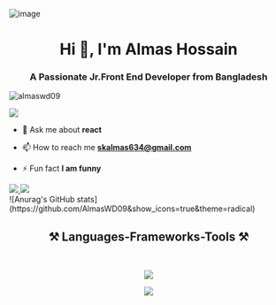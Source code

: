 ![image](https://github.com/AlmasWD09/AlmasWD09/assets/155298800/2d7776f1-feb2-4de2-93e6-0ec9acee5418)
<h1 align="center">Hi 👋, I'm Almas Hossain</h1>
<h3 align="center">A Passionate Jr.Front End Developer from Bangladesh</h3>
<p align="left"> <img src="https://komarev.com/ghpvc/?username=almaswd09&label=Profile%20views&color=0e75b6&style=flat" alt="almaswd09" /> </p>

<div>
    <img align"right" src="(https://github.com/AlmasWD09/AlmasWD09/assets/155298800/312c40be-9691-420a-ae3d-0e5acdb7ae37)
" />    
    
- 💬 Ask me about **react**

- 📫 How to reach me **skalmas634@gmail.com**

- ⚡ Fun fact **I am funny**
</div>

<div>
    <a href="https://www.linkedin.com/in/almas-hossain" target="_blank">
    <img src="https://img.shields.io/badge/LinkedIn-0077B5?style=for-the-badge&logo=linkedin&logoColor=white" target="_blank" />
  </a>
    <a href="#" target="_blank">
     <img src="https://img.shields.io/badge/Portfolio-FF5722?style=for-the-badge&logo=todoist&logoColor=white" target="_blank" />
  </a>
</div>
<div>
    ![Anurag's GitHub stats](https://github.com/AlmasWD09&show_icons=true&theme=radical)
</div>
<h2 align="center">⚒️ Languages-Frameworks-Tools ⚒️</h2>
<br/>
<div align="center">
    <p><img src="https://skillicons.dev/icons?i=vscode,git,github,figma" /></p>
    <p><img src="https://skillicons.dev/icons?i=html,css,tailwind,javascript,react,firebase,express,nextjs,mongodb" /></p>
</div>


